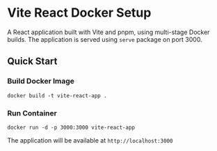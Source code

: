 # Vite React Docker Setup

A React application built with Vite and pnpm, using multi-stage Docker builds. The application is served using `serve` package on port 3000.

## Quick Start

### Build Docker Image

```
docker build -t vite-react-app .
```

### Run Container

```
docker run -d -p 3000:3000 vite-react-app
```

The application will be available at `http://localhost:3000`
